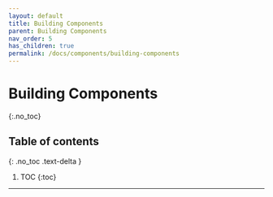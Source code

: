 ```yaml
---
layout: default
title: Building Components
parent: Building Components
nav_order: 5
has_children: true
permalink: /docs/components/building-components
---
```


# Building Components
{:.no_toc}

## Table of contents
{: .no_toc .text-delta }

1. TOC
{:toc}

---
